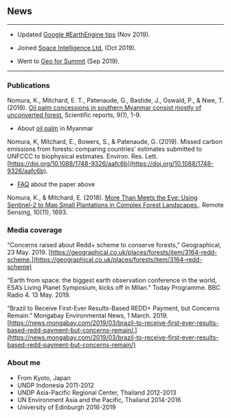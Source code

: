## News
---
- Updated [Google #EarthEngine tips](https://twitter.com/Keiko_geo/timelines/1155082696009420801) (Nov 2019).

- Joined [Space Intelligence Ltd.](https://www.space-intelligence.com/2019/10/09/dr-keiko-nomura-joins-space-intelligence-as-senior-analyst/) (Oct 2019).

- Went to [Geo for Summit](https://www.youtube.com/watch?v=M8u2ZeXLFyM&feature=youtu.be) (Sep 2019).

---

### Publications

Nomura, K., Mitchard, E. T., Patenaude, G., Bastide, J., Oswald, P., & Nwe, T. (2019). [Oil palm concessions in southern Myanmar consist mostly of unconverted forest.](https://www.nature.com/articles/s41598-019-48443-3) Scientific reports, 9(1), 1-9.
 - About [oil palm](op.md) in Myanmar

Nomura, K, Mitchard, E., Bowers, S., & Patenaude, G. (2019). Missed carbon emissions from forests: comparing countries' estimates submitted to UNFCCC to biophysical estimates. Environ. Res. Lett. [https://doi.org/10.1088/1748-9326/aafc6b](https://doi.org/10.1088/1748-9326/aafc6b).
 - [FAQ](frel.md) about the paper above

Nomura, K., & Mitchard, E. (2018). [More Than Meets the Eye: Using Sentinel-2 to Map Small Plantations in Complex Forest Landscapes.](https://www.mdpi.com/2072-4292/10/11/1693). Remote Sensing, 10(11), 1693.

### Media coverage

"Concerns raised about Redd+ scheme to conserve forests," Geographical, 23 May. 2019. [https://geographical.co.uk/places/forests/item/3164-redd-scheme.](https://geographical.co.uk/places/forests/item/3164-redd-scheme)

"Earth from space: the biggest earth observation conference in the world, ESA’s Living Planet Symposium, kicks off in Milan." Today Programme. BBC Radio 4. 13 May. 2019.

“Brazil to Receive First-Ever Results-Based REDD+ Payment, but Concerns Remain.” Mongabay Environmental News, 1 March. 2019. [https://news.mongabay.com/2019/03/brazil-to-receive-first-ever-results-based-redd-payment-but-concerns-remain/.](https://news.mongabay.com/2019/03/brazil-to-receive-first-ever-results-based-redd-payment-but-concerns-remain/)

### About me
- From Kyoto, Japan
- UNDP Indonesia 2011-2012
- UNDP Asia-Pacific Regional Center, Thailand 2012-2013
- UN Environment Asia and the Pacific, Thailand 2014-2016
- University of Edinburgh 2016-2019
